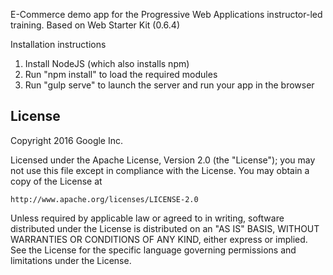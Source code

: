 E-Commerce demo app for the Progressive Web Applications instructor-led
training. Based on Web Starter Kit (0.6.4)

Installation instructions
1. Install NodeJS (which also installs npm)
2. Run "npm install" to load the required modules
3. Run "gulp serve" to launch the server and run your app in the browser


## License

Copyright 2016 Google Inc.

Licensed under the Apache License, Version 2.0 (the "License");
you may not use this file except in compliance with the License.
You may obtain a copy of the License at

    http://www.apache.org/licenses/LICENSE-2.0

Unless required by applicable law or agreed to in writing, software
distributed under the License is distributed on an "AS IS" BASIS,
WITHOUT WARRANTIES OR CONDITIONS OF ANY KIND, either express or implied.
See the License for the specific language governing permissions and
limitations under the License.
